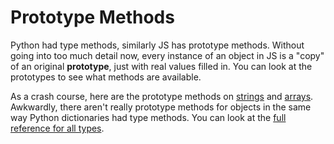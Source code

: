# Prototype Methods
Python had type methods, similarly JS has prototype methods.
Without going into too much detail now, every instance of an object in JS is a "copy" of an original **prototype**, just with real values filled in.
You can look at the prototypes to see what methods are available.

As a crash course, here are the prototype methods on [strings](https://developer.mozilla.org/en-US/docs/Web/JavaScript/Reference/Global_Objects/String#Methods_2) and  [arrays](https://developer.mozilla.org/en-US/docs/Web/JavaScript/Reference/Global_Objects/Array#Methods_2).
Awkwardly, there aren't really prototype methods for objects in the same way Python dictionaries had type methods.
You can look at the [full reference for all types](https://developer.mozilla.org/en-US/docs/Web/JavaScript/Reference).
